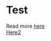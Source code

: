 # Test
Read more [here](./1_RStats_Folien/1_Rstat_Folien.pdf)  
[Here2](./2_RStats_Folien/2_R_erste_Schritte.html)
